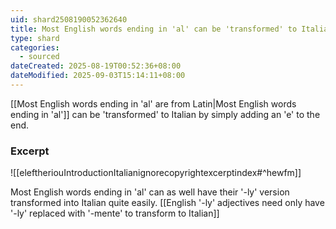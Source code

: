 ```yaml
---
uid: shard2508190052362640
title: Most English words ending in 'al' can be 'transformed' to Italian by simply adding an 'e' to the end
type: shard
categories:
  - sourced
dateCreated: 2025-08-19T00:52:36+08:00
dateModified: 2025-09-03T15:14:11+08:00
---
```

[[Most English words ending in 'al' are from Latin|Most English words ending in 'al']] can be 'transformed' to Italian by simply adding an 'e' to the end.

### Excerpt
![[eleftheriouIntroductionItalianignorecopyrightexcerptindex#^hewfm]]

Most English words ending in 'al' can as well have their '-ly' version transformed into Italian quite easily. [[English '-ly' adjectives need only have '-ly' replaced with '-mente' to transform to Italian]]